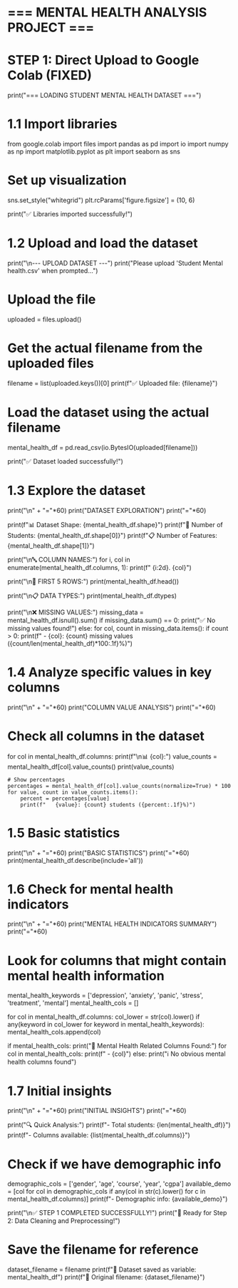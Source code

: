 # === MENTAL HEALTH ANALYSIS PROJECT ===
# STEP 1: Direct Upload to Google Colab (FIXED)

print("=== LOADING STUDENT MENTAL HEALTH DATASET ===")

# 1.1 Import libraries
from google.colab import files
import pandas as pd
import io
import numpy as np
import matplotlib.pyplot as plt
import seaborn as sns

# Set up visualization
sns.set_style("whitegrid")
plt.rcParams['figure.figsize'] = (10, 6)

print("✅ Libraries imported successfully!")

# 1.2 Upload and load the dataset
print("\n--- UPLOAD DATASET ---")
print("Please upload 'Student Mental health.csv' when prompted...")

# Upload the file
uploaded = files.upload()

# Get the actual filename from the uploaded files
filename = list(uploaded.keys())[0]
print(f"✅ Uploaded file: {filename}")

# Load the dataset using the actual filename
mental_health_df = pd.read_csv(io.BytesIO(uploaded[filename]))

print("✅ Dataset loaded successfully!")

# 1.3 Explore the dataset
print("\n" + "="*60)
print("DATASET EXPLORATION")
print("="*60)

print(f"📊 Dataset Shape: {mental_health_df.shape}")
print(f"👥 Number of Students: {mental_health_df.shape[0]}")
print(f"📋 Number of Features: {mental_health_df.shape[1]}")

print("\n🔤 COLUMN NAMES:")
for i, col in enumerate(mental_health_df.columns, 1):
    print(f"  {i:2d}. {col}")

print("\n👀 FIRST 5 ROWS:")
print(mental_health_df.head())

print("\n📋 DATA TYPES:")
print(mental_health_df.dtypes)

print("\n❌ MISSING VALUES:")
missing_data = mental_health_df.isnull().sum()
if missing_data.sum() == 0:
    print("✅ No missing values found!")
else:
    for col, count in missing_data.items():
        if count > 0:
            print(f"  - {col}: {count} missing values ({count/len(mental_health_df)*100:.1f}%)")

# 1.4 Analyze specific values in key columns
print("\n" + "="*60)
print("COLUMN VALUE ANALYSIS")
print("="*60)

# Check all columns in the dataset
for col in mental_health_df.columns:
    print(f"\n📊 {col}:")
    value_counts = mental_health_df[col].value_counts()
    print(value_counts)
    
    # Show percentages
    percentages = mental_health_df[col].value_counts(normalize=True) * 100
    for value, count in value_counts.items():
        percent = percentages[value]
        print(f"   {value}: {count} students ({percent:.1f}%)")

# 1.5 Basic statistics
print("\n" + "="*60)
print("BASIC STATISTICS")
print("="*60)
print(mental_health_df.describe(include='all'))

# 1.6 Check for mental health indicators
print("\n" + "="*60)
print("MENTAL HEALTH INDICATORS SUMMARY")
print("="*60)

# Look for columns that might contain mental health information
mental_health_keywords = ['depression', 'anxiety', 'panic', 'stress', 'treatment', 'mental']
mental_health_cols = []

for col in mental_health_df.columns:
    col_lower = str(col).lower()
    if any(keyword in col_lower for keyword in mental_health_keywords):
        mental_health_cols.append(col)

if mental_health_cols:
    print("🎯 Mental Health Related Columns Found:")
    for col in mental_health_cols:
        print(f"  - {col}")
else:
    print("ℹ️  No obvious mental health columns found")

# 1.7 Initial insights
print("\n" + "="*60)
print("INITIAL INSIGHTS")
print("="*60)

print("🔍 Quick Analysis:")
print(f"- Total students: {len(mental_health_df)}")
print(f"- Columns available: {list(mental_health_df.columns)}")

# Check if we have demographic info
demographic_cols = ['gender', 'age', 'course', 'year', 'cgpa']
available_demo = [col for col in demographic_cols if any(col in str(c).lower() for c in mental_health_df.columns)]
print(f"- Demographic info: {available_demo}")

print("\n✅ STEP 1 COMPLETED SUCCESSFULLY!")
print("📝 Ready for Step 2: Data Cleaning and Preprocessing!")

# Save the filename for reference
dataset_filename = filename
print(f"💾 Dataset saved as variable: mental_health_df")
print(f"📄 Original filename: {dataset_filename}")
